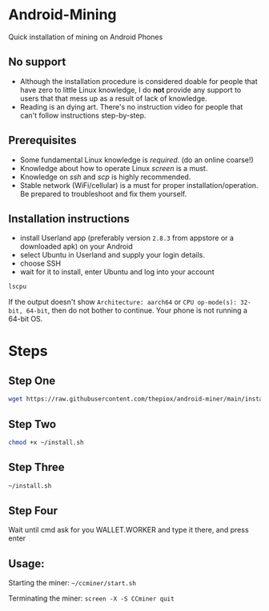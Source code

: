 # Android-Mining

Quick installation of mining on Android Phones

## No support

- Although the installation procedure is considered doable for people that have zero to little Linux knowledge, I do **not** provide any support to users that that mess up as a result of lack of knowledge.
- Reading is an dying art. There's no instruction video for people that can't follow instructions step-by-step.

## Prerequisites

- Some fundamental Linux knowledge is _required_. (do an online coarse!)
- Knowledge about how to operate Linux _screen_ is a must.
- Knowledge on _ssh_ and _scp_ is highly recommended.
- Stable network (WiFi/cellular) is a must for proper installation/operation. Be prepared to troubleshoot and fix them yourself.

## Installation instructions

- install Userland app (preferably version `2.8.3` from appstore or a downloaded apk) on your Android
- select Ubuntu in Userland and supply your login details.
- choose SSH
- wait for it to install, enter Ubuntu and log into your account

```bash
lscpu
```

If the output doesn't show `Architecture: aarch64` or `CPU op-mode(s): 32-bit, 64-bit`, then do not bother to continue. Your phone is not running a 64-bit OS.

# Steps

## Step One

```bash
wget https://raw.githubusercontent.com/thepiox/android-miner/main/install.sh --no-check-certificate | bash
```

## Step Two

```bash
chmod +x ~/install.sh
```

## Step Three

```bash
~/install.sh
```

## Step Four
Wait until cmd ask for you WALLET.WORKER and type it there, and press enter

## Usage:

Starting the miner: `~/ccminer/start.sh`

Terminating the miner:
`screen -X -S CCminer quit`
